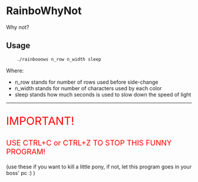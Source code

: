 # RainboWhyNot
Why not?

## Usage

```bash
    ./rainbooows n_row n_width sleep
```

Where:
* n_row stands for number of rows used before side-change
* n_width stands for number of characters used by each color
* sleep stands how much seconds is used to slow down the speed of light

---

<p style="color:red; font-size:30px">IMPORTANT!</p>
<p style="color:red; font-size:20px"> USE CTRL+C or CTRL+Z TO STOP THIS FUNNY PROGRAM!
<br></p>
(use these if you want to kill a little pony, if not, let this program goes in your boss' pc :) )
